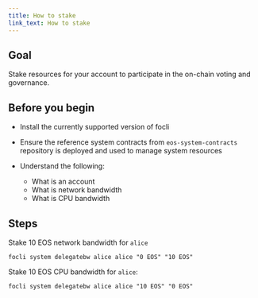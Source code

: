 ```yaml
---
title: How to stake
link_text: How to stake
---
```


## Goal

Stake resources for your account to participate in the on-chain voting and governance.

## Before you begin

* Install the currently supported version of focli

* Ensure the reference system contracts from `eos-system-contracts` repository is deployed and used to manage system resources

* Understand the following:
  * What is an account
  * What is network bandwidth
  * What is CPU bandwidth

## Steps

Stake 10 EOS network bandwidth for `alice`

```shell
focli system delegatebw alice alice "0 EOS" "10 EOS"
```

Stake 10 EOS CPU bandwidth for `alice`:

```shell
focli system delegatebw alice alice "10 EOS" "0 EOS"
```
